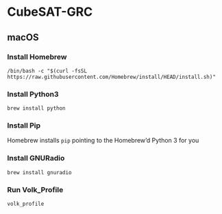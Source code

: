 # CubeSAT-GRC

## macOS 
### Install Homebrew
`/bin/bash -c "$(curl -fsSL https://raw.githubusercontent.com/Homebrew/install/HEAD/install.sh)"`
### Install Python3
`brew install python`
### Install Pip
Homebrew installs `pip` pointing to the Homebrew’d Python 3 for you
### Install GNURadio
`brew install gnuradio`
### Run Volk_Profile
`volk_profile`
